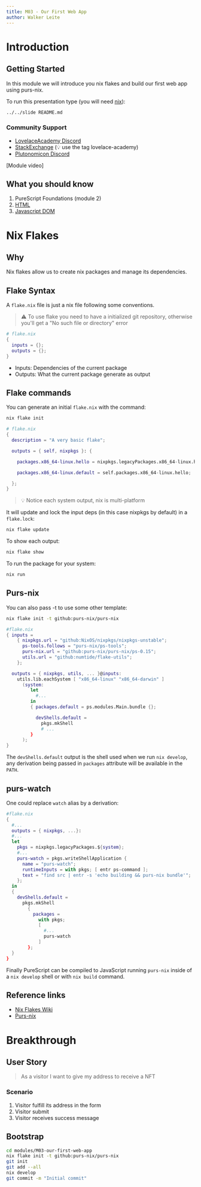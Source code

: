 ```yaml
---
title: M03 - Our First Web App
author: Walker Leite
---
```

# Introduction

## Getting Started

In this module we will introduce you nix flakes and build our first web app using purs-nix.

To run this presentation type (you will need [nix](https://nixos.org)):

```sh
../../slide README.md
```

### Community Support

- [LovelaceAcademy Discord](https://discord.gg/fWP9eGdfZ8)
- [StackExchange](https://cardano.stackexchange.com/) (:bulb: use the tag lovelace-academy)
- [Plutonomicon Discord](https://discord.gg/gGFdGaUE)

[Module video]

## What you should know

1. PureScript Foundations (module 2)
2. [HTML](https://developer.mozilla.org/en-US/docs/Web/HTML)
3. [Javascript DOM](https://developer.mozilla.org/en-US/docs/Web/API/Document_Object_Model)

# Nix Flakes

## Why

Nix flakes allow us to create nix packages and manage its dependencies.

## Flake Syntax

A `flake.nix` file is just a nix file following some conventions.

> :warning: To use flake you need to have a initialized git repository, otherwise you'll get a "No such file or directory" error

```nix
# flake.nix
{
  inputs = {};
  outputs = {};
}
```

- Inputs: Dependencies of the current package
- Outputs: What the current package generate as output

## Flake commands

You can generate an initial `flake.nix` with the command:

```bash
nix flake init
```

```nix
# flake.nix
{
  description = "A very basic flake";

  outputs = { self, nixpkgs }: {

    packages.x86_64-linux.hello = nixpkgs.legacyPackages.x86_64-linux.hello;

    packages.x86_64-linux.default = self.packages.x86_64-linux.hello;

  };
}
```

> :bulb:  Notice each system output, nix is multi-platform

It will update and lock the input deps (in this case nixpkgs by default) in a `flake.lock`:

```bash
nix flake update
```

To show each output:

```bash
nix flake show
```

To run the package for your system:

```bash
nix run
```

## Purs-nix

You can also pass -t to use some other template:

```bash
nix flake init -t github:purs-nix/purs-nix
```

```nix
#flake.nix
{ inputs =
    { nixpkgs.url = "github:NixOS/nixpkgs/nixpkgs-unstable";
      ps-tools.follows = "purs-nix/ps-tools";
      purs-nix.url = "github:purs-nix/purs-nix/ps-0.15";
      utils.url = "github:numtide/flake-utils";
    };

  outputs = { nixpkgs, utils, ... }@inputs:
    utils.lib.eachSystem [ "x86_64-linux" "x86_64-darwin" ]
      (system:
         let
           #...
         in
         { packages.default = ps.modules.Main.bundle {};

           devShells.default =
             pkgs.mkShell
             # ...
         }
      );
}
```

The `devShells.default` output is the shell used when we run `nix develop`, any derivation being passed in `packages` attribute will be available in the `PATH`.

## purs-watch

One could replace `watch` alias by a derivation:

```nix
#flake.nix
{
  #...
  outputs = { nixpkgs, ...}:
  #...
  let
    pkgs = nixpkgs.legacyPackages.${system};
    #...
    purs-watch = pkgs.writeShellApplication {
      name = "purs-watch";
      runtimeInputs = with pkgs; [ entr ps-command ];
      text = "find src | entr -s 'echo building && purs-nix bundle'";
    };
  in
  {
    devShells.default =
      pkgs.mkShell
        {
          packages =
            with pkgs;
            [
              #...
              purs-watch
            ]
        };
  }
}

```

Finally PureScript can be compiled to JavaScript running `purs-nix` inside of a `nix develop` shell or with `nix build` command.

## Reference links

- [Nix Flakes Wiki](https://nixos.wiki/wiki/Flakes)
- [Purs-nix](https://github.com/purs-nix/purs-nix)

# Breakthrough

## User Story

> As a visitor I want to give my address to receive a NFT

### Scenario

1. Visitor fulfill its address in the form
2. Visitor submit
3. Visitor receives success message

## Bootstrap

```bash
cd modules/M03-our-first-web-app
nix flake init -t github:purs-nix/purs-nix
git init
git add --all
nix develop
git commit -m "Initial commit"
```
